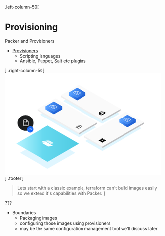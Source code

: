 .left-column-50[

# Provisioning

Packer and Provisioners

* [Provisioners](https://developer.hashicorp.com/packer/docs/provisioners)
  * Scripting languages
  * Ansible, Puppet, Salt etc [plugins](https://developer.hashicorp.com/packer/plugins)


]
.right-column-50[
![Hashicorp terraform](./_images/packer-intro-illustration.svg)
]
.footer[
> Lets start with a classic example, terraform can't build images easily so we extend it's capabilities with Packer.
]

???

* Boundaries
  * Packaging images
  * configuring those images using provisioners
  * may be the same configuration management tool we'll discuss later
